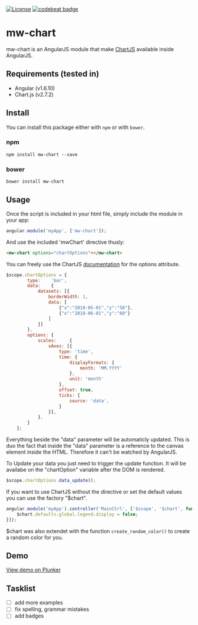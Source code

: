 [![License](https://img.shields.io/badge/license-MIT-green.svg)](https://github.com/MrWook/mw-alert/blob/master/LICENSE.txt)
[![codebeat badge](https://codebeat.co/badges/3aca7417-3502-4052-9086-d817f24df1d8)](https://codebeat.co/projects/github-com-mrwook-mw-chart-master)



# mw-chart

mw-chart is an AngularJS module that make [ChartJS](https://www.chartjs.org/) available inside AngularJS.

## Requirements (tested in)
- Angular (v1.6.10)
- Chart.js (v2.7.2)

## Install

You can install this package either with `npm` or with `bower`.

### npm

```shell
npm install mw-chart --save
```

### bower

```shell
bower install mw-chart
```

## Usage

Once the script is included in your html file, simply include the module in your app:
```javascript
angular.module('myApp', ['mw-chart']);
```
    

And use the included 'mwChart' directive thusly:
```html
<mw-chart options="chartOptions"></mw-chart>
```

You can freely use the ChartJS [documentation](http://www.chartjs.org/docs/latest/) for the options attribute.
```javascript
$scope.chartOptions = {
		type:    'bar',
		data:    {
			datasets: [{
				borderWidth: 1,
				data: [
					{"x":"2018-05-01","y":"58"},
					{"x":"2018-06-01","y":"60"}
				]
			}]
		},
		options: {
			scales:     {
				xAxes: [{
					type: 'time',
					time: {
						displayFormats: {
							month: 'MM.YYYY'
						},
						unit: 'month'
					},
					offset: true,
					ticks: {
						source: 'data',
					}
				}],
			},
		}
	};
```

Everything beside the "data" parameter will be automaticly updated. 
This is duo the fact that inside the "data" parameter is a reference to the canvas element inside the HTML. 
Therefore it can't be watched by AngularJS.

To Update your data you just need to trigger the update function. It will be availabe on the "chartOption" variable after the DOM is rendered.
```javascript
$scope.chartOptions.data_update();
```

If you want to use ChartJS without the directive or set the default values you can use the factory "$chart".
```javascript
angular.module('myApp').controller('MainCtrl', ['$scope', '$chart', function($scope, $chart){
	$chart.defaults.global.legend.display = false;
}]);
```

$chart was also extendet with the function `create_random_color()` to create a random color for you.


## Demo

<a href='https://plnkr.co/edit/LC6lpjwu6QNijGwZJxYF?p=preview' target='_blank'>View demo on Plunker</a>


## Tasklist 
- [ ] add more examples
- [ ] fix spelling, grammar mistakes
- [ ] add badges
